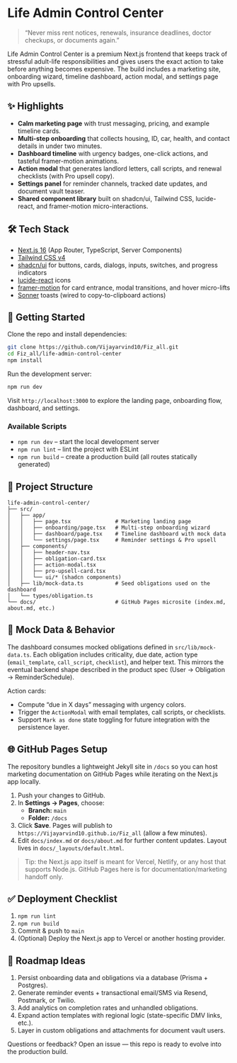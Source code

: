 # Life Admin Control Center

> “Never miss rent notices, renewals, insurance deadlines, doctor checkups, or documents again.”

Life Admin Control Center is a premium Next.js frontend that keeps track of stressful adult-life responsibilities and gives users the exact action to take before anything becomes expensive. The build includes a marketing site, onboarding wizard, timeline dashboard, action modal, and settings page with Pro upsells.

## ✨ Highlights

- **Calm marketing page** with trust messaging, pricing, and example timeline cards.
- **Multi-step onboarding** that collects housing, ID, car, health, and contact details in under two minutes.
- **Dashboard timeline** with urgency badges, one-click actions, and tasteful framer-motion animations.
- **Action modal** that generates landlord letters, call scripts, and renewal checklists (with Pro upsell copy).
- **Settings panel** for reminder channels, tracked date updates, and document vault teaser.
- **Shared component library** built on shadcn/ui, Tailwind CSS, lucide-react, and framer-motion micro-interactions.

## 🛠️ Tech Stack

- [Next.js 16](https://nextjs.org/) (App Router, TypeScript, Server Components)
- [Tailwind CSS v4](https://tailwindcss.com/)
- [shadcn/ui](https://ui.shadcn.com/) for buttons, cards, dialogs, inputs, switches, and progress indicators
- [lucide-react](https://lucide.dev/) icons
- [framer-motion](https://www.framer.com/motion/) for card entrance, modal transitions, and hover micro-lifts
- [Sonner](https://sonner.emilkowal.ski/) toasts (wired to copy-to-clipboard actions)

## 🚀 Getting Started

Clone the repo and install dependencies:

```bash
git clone https://github.com/Vijayarvind10/Fiz_all.git
cd Fiz_all/life-admin-control-center
npm install
```

Run the development server:

```bash
npm run dev
```

Visit `http://localhost:3000` to explore the landing page, onboarding flow, dashboard, and settings.

### Available Scripts

- `npm run dev` – start the local development server
- `npm run lint` – lint the project with ESLint
- `npm run build` – create a production build (all routes statically generated)

## 📁 Project Structure

```
life-admin-control-center/
├── src/
│   ├── app/
│   │   ├── page.tsx              # Marketing landing page
│   │   ├── onboarding/page.tsx   # Multi-step onboarding wizard
│   │   ├── dashboard/page.tsx    # Timeline dashboard with mock data
│   │   └── settings/page.tsx     # Reminder settings & Pro upsell
│   ├── components/
│   │   ├── header-nav.tsx
│   │   ├── obligation-card.tsx
│   │   ├── action-modal.tsx
│   │   ├── pro-upsell-card.tsx
│   │   └── ui/* (shadcn components)
│   ├── lib/mock-data.ts          # Seed obligations used on the dashboard
│   └── types/obligation.ts
└── docs/                         # GitHub Pages microsite (index.md, about.md, etc.)
```

## 🧪 Mock Data & Behavior

The dashboard consumes mocked obligations defined in `src/lib/mock-data.ts`. Each obligation includes criticality, due date, action type (`email_template`, `call_script`, `checklist`), and helper text. This mirrors the eventual backend shape described in the product spec (User → Obligation → ReminderSchedule).

Action cards:

- Compute “due in X days” messaging with urgency colors.
- Trigger the `ActionModal` with email templates, call scripts, or checklists.
- Support `Mark as done` state toggling for future integration with the persistence layer.

## 🌐 GitHub Pages Setup

The repository bundles a lightweight Jekyll site in `/docs` so you can host marketing documentation on GitHub Pages while iterating on the Next.js app locally.

1. Push your changes to GitHub.
2. In **Settings → Pages**, choose:
   - **Branch:** `main`
   - **Folder:** `/docs`
3. Click **Save**. Pages will publish to `https://Vijayarvind10.github.io/Fiz_all` (allow a few minutes).
4. Edit `docs/index.md` or `docs/about.md` for further content updates. Layout lives in `docs/_layouts/default.html`.

> Tip: the Next.js app itself is meant for Vercel, Netlify, or any host that supports Node.js. GitHub Pages here is for documentation/marketing handoff only.

## ✅ Deployment Checklist

1. `npm run lint`
2. `npm run build`
3. Commit & push to `main`
4. (Optional) Deploy the Next.js app to Vercel or another hosting provider.

## 🧭 Roadmap Ideas

1. Persist onboarding data and obligations via a database (Prisma + Postgres).
2. Generate reminder events + transactional email/SMS via Resend, Postmark, or Twilio.
3. Add analytics on completion rates and unhandled obligations.
4. Expand action templates with regional logic (state-specific DMV links, etc.).
5. Layer in custom obligations and attachments for document vault users.

Questions or feedback? Open an issue — this repo is ready to evolve into the production build.
